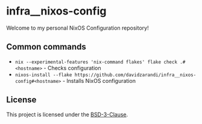 # infra__nixos-config

Welcome to my personal NixOS Configuration repository!

## Common commands

- `nix --experimental-features 'nix-command flakes' flake check .#<hostname>` - Checks configuration
- `nixos-install --flake https://github.com/davidzarandi/infra__nixos-config#<hostname>` - Installs NixOS configuration

## License

This project is licensed under the [BSD-3-Clause](LICENSE).